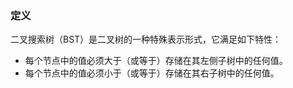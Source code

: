 ### 定义
二叉搜索树（BST）是二叉树的一种特殊表示形式，它满足如下特性：
- 每个节点中的值必须大于（或等于）存储在其左侧子树中的任何值。
- 每个节点中的值必须小于（或等于）存储在其右子树中的任何值。

